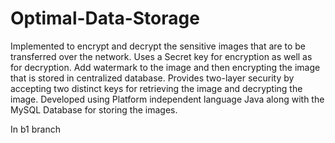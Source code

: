 # Optimal-Data-Storage
Implemented to encrypt and decrypt the sensitive images that are to be transferred over the network.
Uses a Secret key for encryption as well as for decryption.
Add watermark to the image and then encrypting the image that is stored in centralized database.
Provides two-layer security by accepting two distinct keys for retrieving the image and decrypting the image.
Developed using Platform independent language Java along with the MySQL Database for storing the images.


In b1 branch

